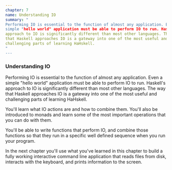 ```yaml
---
chapter: 7
name: Understanding IO
summary: "
Performing IO is essential to the function of almost any application. Even a
simple "hello world" application must be able to perform IO to run. Haskell's
approach to IO is significantly different than most other languages. The way
that Haskell approaches IO is a gateway into one of the most useful and
challenging parts of learning HaHskell.
"
---
```


### Understanding IO

Performing IO is essential to the function of almost any application. Even a
simple "hello world" application must be able to perform IO to run. Haskell's
approach to IO is significantly different than most other languages. The way
that Haskell approaches IO is a gateway into one of the most useful and
challenging parts of learning HaHskell.

You'll learn what IO actions are and how to combine them.  You'll also be
introduced to monads and learn some of the most important operations that you
can do with them.

You'll be able to write functions that perform IO, and combine those functions
so that they run in a specific well defined sequence when you run your program.

In the next chapter you'll use what you've learned in this chapter to build a
fully working interactive command line application that reads files from disk,
interacts with the keyboard, and prints information to the screen.

